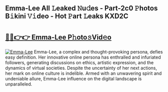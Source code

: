 ## Emma-Lee All 𝙻eaked 𝙽u𝚍es - Part-2c0 𝙿hotos B𝚒kini 𝚅𝚒deo - Hot 𝙿art 𝙻eaks KXD2C

# <h2><a href="http://ld7plwo.urlbe.top/?page=Emma-Lee">🔗🔗👉👉 Emma-Lee P𝚑oto𝚜Vid𝚎o</a></h2>

[![Emma-Lee](https://i.imgur.com/eBuTRDB.gif)](http://ld7plwo.urlbe.top/?page=Emma-Lee)
Emma-Lee, a complex and thought-provoking persona, defies easy definition. Her innovative online persona has enthralled and infuriated followers, generating discussions on ethics, artistic expression, and the dynamics of virtual societies. Despite the uncertainty of her next actions, her mark on online culture is indelible. Armed with an unwavering spirit and undeniable allure, Emma-Lee influence on the digital landscape is unparalleled.
